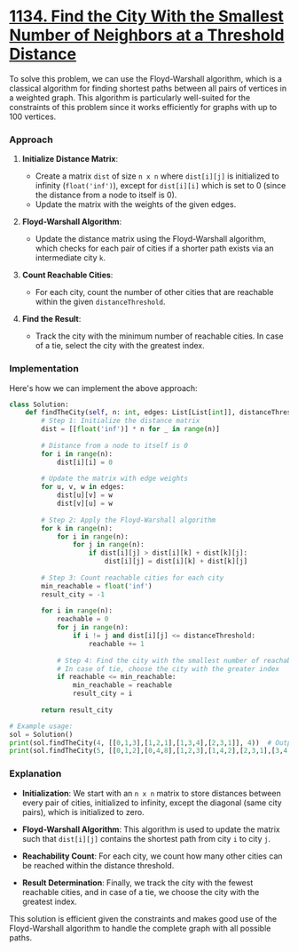 # [1134. Find the City With the Smallest Number of Neighbors at a Threshold Distance](https://leetcode.com/problems/find-the-city-with-the-smallest-number-of-neighbors-at-a-threshold-distance/description/)

To solve this problem, we can use the Floyd-Warshall algorithm, which is a classical algorithm for finding shortest paths between all pairs of vertices in a weighted graph. This algorithm is particularly well-suited for the constraints of this problem since it works efficiently for graphs with up to 100 vertices.

### Approach

1. **Initialize Distance Matrix**: 
   - Create a matrix `dist` of size `n x n` where `dist[i][j]` is initialized to infinity (`float('inf')`), except for `dist[i][i]` which is set to 0 (since the distance from a node to itself is 0).
   - Update the matrix with the weights of the given edges.

2. **Floyd-Warshall Algorithm**:
   - Update the distance matrix using the Floyd-Warshall algorithm, which checks for each pair of cities if a shorter path exists via an intermediate city `k`.

3. **Count Reachable Cities**:
   - For each city, count the number of other cities that are reachable within the given `distanceThreshold`.

4. **Find the Result**:
   - Track the city with the minimum number of reachable cities. In case of a tie, select the city with the greatest index.

### Implementation

Here's how we can implement the above approach:

```python
class Solution:
    def findTheCity(self, n: int, edges: List[List[int]], distanceThreshold: int) -> int:
        # Step 1: Initialize the distance matrix
        dist = [[float('inf')] * n for _ in range(n)]
        
        # Distance from a node to itself is 0
        for i in range(n):
            dist[i][i] = 0
        
        # Update the matrix with edge weights
        for u, v, w in edges:
            dist[u][v] = w
            dist[v][u] = w
        
        # Step 2: Apply the Floyd-Warshall algorithm
        for k in range(n):
            for i in range(n):
                for j in range(n):
                    if dist[i][j] > dist[i][k] + dist[k][j]:
                        dist[i][j] = dist[i][k] + dist[k][j]
        
        # Step 3: Count reachable cities for each city
        min_reachable = float('inf')
        result_city = -1
        
        for i in range(n):
            reachable = 0
            for j in range(n):
                if i != j and dist[i][j] <= distanceThreshold:
                    reachable += 1
            
            # Step 4: Find the city with the smallest number of reachable cities
            # In case of tie, choose the city with the greater index
            if reachable <= min_reachable:
                min_reachable = reachable
                result_city = i
        
        return result_city

# Example usage:
sol = Solution()
print(sol.findTheCity(4, [[0,1,3],[1,2,1],[1,3,4],[2,3,1]], 4))  # Output: 3
print(sol.findTheCity(5, [[0,1,2],[0,4,8],[1,2,3],[1,4,2],[2,3,1],[3,4,1]], 2))  # Output: 0
```

### Explanation

- **Initialization**: We start with an `n x n` matrix to store distances between every pair of cities, initialized to infinity, except the diagonal (same city pairs), which is initialized to zero.
  
- **Floyd-Warshall Algorithm**: This algorithm is used to update the matrix such that `dist[i][j]` contains the shortest path from city `i` to city `j`.

- **Reachability Count**: For each city, we count how many other cities can be reached within the distance threshold.

- **Result Determination**: Finally, we track the city with the fewest reachable cities, and in case of a tie, we choose the city with the greatest index.

This solution is efficient given the constraints and makes good use of the Floyd-Warshall algorithm to handle the complete graph with all possible paths.

